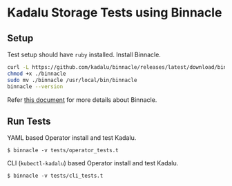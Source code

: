 # Kadalu Storage Tests using Binnacle

## Setup

Test setup should have `ruby` installed. Install Binnacle.

```bash
curl -L https://github.com/kadalu/binnacle/releases/latest/download/binnacle -o binnacle
chmod +x ./binnacle
sudo mv ./binnacle /usr/local/bin/binnacle
binnacle --version
```

Refer [this document](https://kadalu.io/docs/binnacle/devel/quick-start) for more details about Binnacle.

## Run Tests

YAML based Operator install and test Kadalu.

```console
$ binnacle -v tests/operator_tests.t
```

CLI (`kubectl-kadalu`) based Operator install and test Kadalu.

```console
$ binnacle -v tests/cli_tests.t
```
